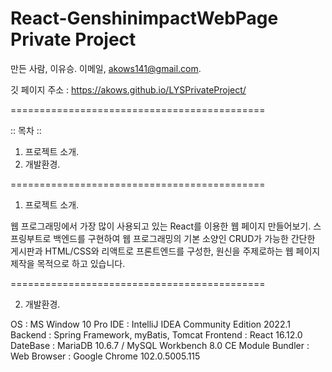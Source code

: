 # React-GenshinimpactWebPage Private Project

만든 사람, 이유승.
이메일, akows141@gmail.com.

깃 페이지 주소 : https://akows.github.io/LYSPrivateProject/

============================================

:: 목차 ::

1. 프로젝트 소개.
2. 개발환경.
  
============================================
  
1. 프로젝트 소개.

 웹 프로그래밍에서 가장 많이 사용되고 있는 React를 이용한 웹 페이지 만들어보기. 스프링부트로 백엔드를 구현하여 웹 프로그래밍의 기본 소양인 CRUD가 가능한 간단한 게시판과 HTML/CSS와 리액트로 프론트엔드를 구성한, 원신을 주제로하는 웹 페이지 제작을 목적으로 하고 있습니다.

============================================

2. 개발환경.

 OS : MS Window 10 Pro
 IDE : IntelliJ IDEA Community Edition 2022.1
 Backend : Spring Framework, myBatis, Tomcat
 Frontend : React 16.12.0
 DateBase : MariaDB 10.6.7 / MySQL Workbench 8.0 CE
 Module Bundler : 
 Web Browser : Google Chrome 102.0.5005.115
